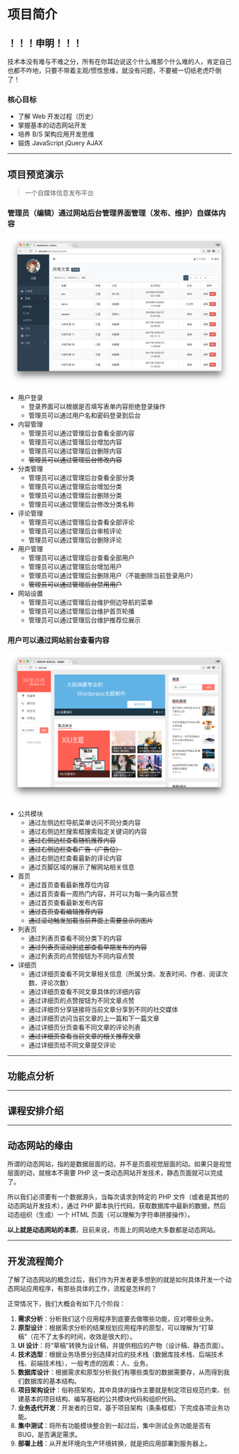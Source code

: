# 项目简介

## ！！！申明！！！

技术本没有难与不难之分，所有在你耳边说这个什么难那个什么难的人，肯定自己也都不咋地，只要不带着主观/惯性思维，就没有问题，不要被一切纸老虎吓倒了！

### 核心目标

- 了解 Web 开发过程（历史）
- 掌握基本的动态网站开发
- 培养 B/S 架构应用开发思维
- 锻炼 JavaScript jQuery AJAX

---

## 项目预览演示

> 一个自媒体信息发布平台

### 管理员（编辑）通过网站后台管理界面管理（发布、维护）自媒体内容

![管理后台](media/admin.png)

- 用户登录
  + 登录界面可以根据是否填写表单内容拒绝登录操作
  + 管理员可以通过用户名和密码登录到后台
- 内容管理
  + 管理员可以通过管理后台查看全部内容
  + 管理员可以通过管理后台增加内容
  + 管理员可以通过管理后台删除内容
  + ~~管理员可以通过管理后台修改内容~~
- 分类管理
  + 管理员可以通过管理后台查看全部分类
  + 管理员可以通过管理后台增加分类
  + 管理员可以通过管理后台删除分类
  + 管理员可以通过管理后台修改分类名称
- 评论管理
  + 管理员可以通过管理后台查看全部评论
  + 管理员可以通过管理后台审核评论
  + 管理员可以通过管理后台删除评论
- 用户管理
  + 管理员可以通过管理后台查看全部用户
  + 管理员可以通过管理后台增加用户
  + 管理员可以通过管理后台删除用户（不能删除当前登录用户）
  + ~~管理员可以通过管理后台禁用用户~~
- 网站设置
  + 管理员可以通过管理后台维护侧边导航的菜单
  + 管理员可以通过管理后台维护首页轮播
  + 管理员可以通过管理后台维护推荐位展示

### 用户可以通过网站前台查看内容

![管理后台](media/front.png)

- 公共模块
  + 通过左侧边栏导航菜单访问不同分类内容
  + 通过右侧边栏搜索框搜索指定关键词的内容
  + ~~通过右侧边栏查看随机推荐内容~~
  + ~~通过右侧边栏查看广告（广告位）~~
  + 通过右侧边栏查看最新的评论内容
  + 通过页脚区域的展示了解网站相关信息
- 首页
  + 通过首页查看最新推荐位内容
  + 通过首页查看一周热门内容，并可以为每一条内容点赞
  + 通过首页查看最新发布内容
  + ~~通过首页查看编辑推荐内容~~
  + ~~通过滚动触发加载当前界面上需要显示的图片~~
- 列表页
  + 通过列表页查看不同分类下的内容
  + ~~通过列表页滚动到底部查看早期发布的内容~~
  + 通过列表页的点赞按钮为不同内容点赞
- 详细页
  + 通过详细页查看不同文章相关信息（所属分类、发表时间、作者、阅读次数、评论次数）
  + 通过详细页查看不同文章具体的详细内容
  + 通过详细页的点赞按钮为不同文章点赞
  + 通过详细页分享链接将当前文章分享到不同的社交媒体
  + 通过详细页访问当前文章的上一篇和下一篇文章
  + 通过详细页分页查看不同文章的评论列表
  + ~~通过详细页查看当前文章的相关推荐文章~~
  + 通过详细页给不同文章提交评论

---

## 功能点分析

<!-- TODO: 大体分析每一个功能点的实现思路 -->

---

## 课程安排介绍

<!-- TODO: 我们讲哪些模块，为什么 -->

---

## 动态网站的缘由

<!-- 引导大家接受动态网站开发，接受服务端开发，逐步掌握网站开发（B/S 架构）思维，并了解其重要性 -->

所谓的动态网站，指的是数据层面的动，并不是页面视觉层面的动。如果只是视觉层面的动，就根本不需要 PHP 这一类动态网站开发技术，静态页面就可以完成了。

所以我们必须要有一个数据源头，当每次请求到特定的 PHP 文件（或者是其他的动态网站开发技术），通过 PHP 脚本执行代码，获取数据库中最新的数据，然后动态组织（生成）一个 HTML 页面（可以理解为字符串拼接操作）。

**以上就是动态网站的本质**，目前来说，市面上的网站绝大多数都是动态网站。

---

## 开发流程简介

了解了动态网站的概念过后，我们作为开发者更多想到的就是如何具体开发一个动态网站应用程序，有那些具体的工作，流程是怎样的？

正常情况下，我们大概会有如下几个阶段：

<!-- 从无到有的大致过程 -->

1. **需求分析**：分析我们这个应用程序到底要去做哪些功能，应对哪些业务。
2. **原型设计**：根据需求分析的结果规划应用程序的原型，可以理解为“打草稿”（花不了太多的时间，收效是很大的）。
3. **UI 设计**：将“草稿”转换为设计稿，并提供相应的产物（设计稿、静态页面）。
4. **技术选型**：根据业务场景分别选择对应的技术栈（数据库技术栈、后端技术栈、前端技术栈），一般考虑的因素：人、业务。
5. **数据库设计**：根据需求和原型分析我们有哪些类型的数据需要存，从而得到我们数据库的基本结构。
6. **项目架构设计**：俗称搭架构，其中具体的操作主要就是制定项目规范约束、创建基本的项目结构、编写基础的公共模块代码和组织代码。
7. **业务迭代开发**：开发者的日常，基于项目架构（条条框框）下完成各项业务功能。
8. **集中测试**：将所有功能模块整合到一起过后，集中测试业务功能是否有 BUG，是否满足需求。
9. **部署上线**：从开发环境向生产环境转换，就是把应用部署到服务器上。

<!-- 重点介绍与开发者相关的内容 -->
